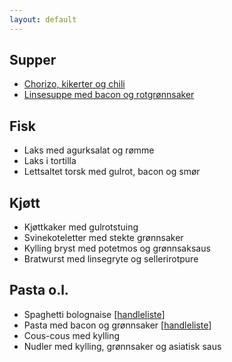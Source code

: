 ```yaml
---
layout: default
---
```


## Supper
- [Chorizo, kikerter og chili](http://trinesmatblogg.no/2014/06/10/smakfull-suppe-med-chorizo-kikerter-og-chili/)
- [Linsesuppe med bacon og rotgrønnsaker](http://trinesmatblogg.no/2014/03/12/linsesuppe-med-bacon/) 

## Fisk
- Laks med agurksalat og rømme
- Laks i tortilla
- Lettsaltet torsk med gulrot, bacon og smør

## Kjøtt
- Kjøttkaker med gulrotstuing
- Svinekoteletter med stekte grønnsaker
- Kylling bryst med potetmos og grønnsaksaus
- Bratwurst med linsegryte og sellerirotpure

## Pasta o.l.

- Spaghetti bolognaise [[handleliste](handlelister/spaghetti_bolognaise/)]
- Pasta med bacon og grønnsaker [[handleliste](handlelister/pasta_bacon_grsak)]
- Cous-cous med kylling
- Nudler med kylling, grønnsaker og asiatisk saus

